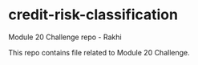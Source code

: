 # credit-risk-classification
Module 20 Challenge repo - Rakhi

This repo contains file related to Module 20 Challenge. 
